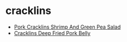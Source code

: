 # cracklins

 * [Pork Cracklins Shrimp And Green Pea Salad](index/p/pork-cracklins-shrimp-and-green-pea-salad-108283.json)
 * [Cracklins Deep Fried Pork Belly](index/c/cracklins-deep-fried-pork-belly.json)
